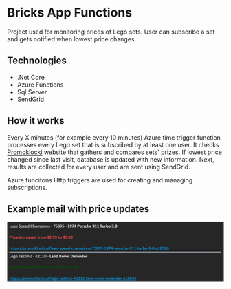 # Bricks App Functions

Project used for monitoring prices of Lego sets. User can subscribe a set and gets notified when lowest price changes.

## Technologies
* .Net Core
* Azure Functions
* Sql Server
* SendGrid

## How it works

Every X minutes (for example every 10 minutes) Azure time trigger function processes every Lego set that is subscribed by at least one user. It checks [Promoklocki](https://promoklocki.pl/) website that gathers and compares sets' prizes. If lowest price changed since last visit, database is updated with new information. Next, results are collected for every user and are sent using SendGrid.

Azure funcitons Http triggers are used for creating and managing subscriptions.

## Example mail with price updates

![mail example](https://github.com/piotr147/BricksAppFunction/blob/master/Images/mail.png)
